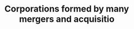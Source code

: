 ---
title: Corporations formed by many mergers and acquisitio
longTitle: 'Corporations, formed by many mergers and acquisitions, in which the acquired companies are engaged in activities that have little or no relation to the activities of the acquiring company.'
tags:
- gccommon
scopeNote:
- "[[Conglomerates]]"
---